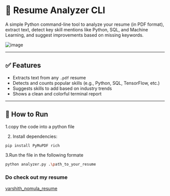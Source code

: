 # 📄 Resume Analyzer CLI

A simple Python command-line tool to analyze your resume (in PDF format), extract text, detect key skill mentions like Python, SQL, and Machine Learning, and suggest improvements based on missing keywords.

![image](https://github.com/user-attachments/assets/22382524-311a-4d98-998f-937f648f539f)

---

## ✅ Features

- Extracts text from any `.pdf` resume
- Detects and counts popular skills (e.g., Python, SQL, TensorFlow, etc.)
- Suggests skills to add based on industry trends
- Shows a clean and colorful terminal report

---

## 🚀 How to Run
1.copy the code into a python file

2. Install dependencies:
```bash
pip install PyMuPDF rich
```

3.Run the file in the following formate
```bash
python analyzer.py .\path_to_your_resume
```

### Do check out my resume 
[varshith_nomula_resume](./resume.pdf)

